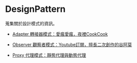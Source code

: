 # DesignPattern
蒐集關於設計模式的資訊。



* [ Adapter 轉接器模式：愛瘋愛瘋，夜裡CookCook](https://github.com/show1po/DesignPattern/blob/master/src/resource/DesignPattern/adapter/adapter.md)

* [ Observer 觀察者模式：Youtube訂閱，擅長二次創作的谷阿莫](https://github.com/show1po/DesignPattern/blob/master/src/resource/DesignPattern/observer/observer.md)

* [ Proxy 代理模式：靜態代理與動態代理](https://github.com/show1po/DesignPattern/blob/master/src/resource/DesignPattern/proxy/proxy.md)

